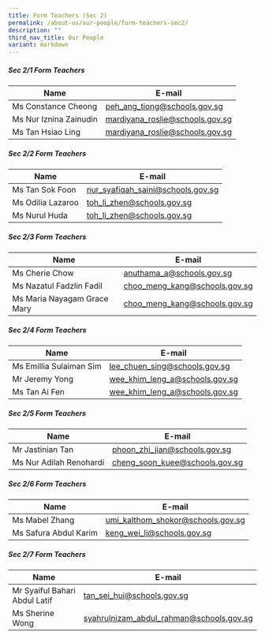 ```yaml
---
title: Form Teachers (Sec 2)
permalink: /about-us/our-people/form-teachers-sec2/
description: ""
third_nav_title: Our People
variant: markdown
---
```

##### Sec 2/1 Form Teachers

| Name | E-mail |
| -------- | -------- |
| Ms Constance Cheong     | [peh\_ang\_tiong@schools.gov.sg](mailto:peh_ang_tiong@schools.gov.sg)     |
| Ms Nur Iznina Zainudin     | [mardiyana\_roslie@schools.gov.sg](mailto:mardiyana_roslie@schools.gov.sg)     |
| Ms Tan Hsiao Ling     | [mardiyana\_roslie@schools.gov.sg](mailto:mardiyana_roslie@schools.gov.sg)     |

##### Sec 2/2 Form Teachers

| Name | E-mail |
| -------- | -------- |
| Ms Tan Sok Foon     | [nur\_syafiqah\_saini@schools.gov.sg](mailto:nur_syafiqah_saini@schools.gov.sg)     |
| Ms Odilia Lazaroo     | [toh\_li\_zhen@schools.gov.sg](mailto:toh_li_zhen@schools.gov.sg)     |
| Ms Nurul Huda     | [toh\_li\_zhen@schools.gov.sg](mailto:toh_li_zhen@schools.gov.sg)     |

##### Sec 2/3 Form Teachers

| Name | E-mail |
| -------- | -------- |
| Ms Cherie Chow     | [anuthama\_a@schools.gov.sg](mailto:anuthama_a@schools.gov.sg)     |
| Ms Nazatul Fadzlin Fadil     | [choo\_meng\_kang@schools.gov.sg](mailto:choo_meng_kang@schools.gov.sg)     |
| Ms Maria Nayagam Grace Mary     | [choo\_meng\_kang@schools.gov.sg](mailto:choo_meng_kang@schools.gov.sg)     |

##### Sec 2/4 Form Teachers

| Name | E-mail |
| -------- | -------- |
| Ms Emillia Sulaiman Sim     | [lee\_chuen\_sing@schools.gov.sg](mailto:lee_chuen_sing@schools.gov.sg)     |
| Mr Jeremy Yong     | [wee\_khim\_leng\_a@schools.gov.sg](mailto:wee_khim_leng_a@schools.gov.sg)     |
| Ms Tan Ai Fen     | [wee\_khim\_leng\_a@schools.gov.sg](mailto:wee_khim_leng_a@schools.gov.sg)     |

##### Sec 2/5 Form Teachers

| Name | E-mail |
| -------- | -------- |
| Mr Jastinian Tan     | [phoon\_zhi\_jian@schools.gov.sg](mailto:phoon_zhi_jian@schools.gov.sg)     |
| Ms Nur Adilah Renohardi     | [cheng\_soon\_kuee@schools.gov.sg](mailto:cheng_soon_kuee@schools.gov.sg)     |

##### Sec 2/6 Form Teachers

| Name | E-mail |
| -------- | -------- |
| Ms Mabel Zhang     | [umi\_kalthom\_shokor@schools.gov.sg](mailto:umi_kalthom_shokor@schools.gov.sg)     |
| Ms Safura Abdul Karim     | [keng\_wei\_li@schools.gov.sg](mailto:keng_wei_li@schools.gov.sg)     |

##### Sec 2/7 Form Teachers

| Name | E-mail |
| -------- | -------- |
| Mr Syaiful Bahari Abdul Latif     | [tan\_sei\_hui@schools.gov.sg](mailto:tan_sei_hui@schools.gov.sg)     |
| Ms Sherine Wong     | [syahrulnizam\_abdul\_rahman@schools.gov.sg](mailto:syahrulnizam_abdul_rahman@schools.gov.sg)     |

